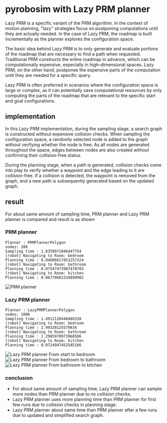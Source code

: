 # pyrobosim with Lazy PRM planner

Lazy PRM is a specific variant of the PRM algorithm. In the context of motion planning, "lazy" strategies focus on postponing computations until they are actually needed. In the case of Lazy PRM, the roadmap is built incrementally as the planner explores the configuration space.

The basic idea behind Lazy PRM is to only generate and evaluate portions of the roadmap that are necessary to find a path when requested. Traditional PRM constructs the entire roadmap in advance, which can be computationally expensive, especially in high-dimensional spaces. Lazy PRM, on the other hand, postpones the expensive parts of the computation until they are needed for a specific query.

Lazy PRM is often preferred in scenarios where the configuration space is large or complex, as it can potentially save computational resources by only computing the parts of the roadmap that are relevant to the specific start and goal configurations.

## implementation

In this Lazy PRM implementation, during the sampling stage, a search graph is constructed without expensive collision checks. When sampling the configuration space, a randomly selected node is added to the graph without verifying whether the node is free. As all nodes are generated throughout the space, edges between nodes are also created without confirming their collision-free status.

During the planning stage, when a path is generated, collision checks come into play to verify whether a waypoint and the edge leading to it are collision-free. If a collision is detected, the waypoint is removed from the graph, and a new path is subsequently generated based on the updated graph.

## result

For about same amount of sampling time, PRM planner and Lazy PRM planner is compared and result is as shown

### PRM planner

```
Planner : PRMPlannerPolygon
nodes: 200
Sampling time : 1.8359971046447754
[robot] Navigating to Room: bedroom
Planning time : 0.04686617851257324
[robot] Navigating to Room: bathroom
Planning time : 0.07547473907470703
[robot] Navigating to Room: kitchen
Planning time : 0.06770682334899902
```
![PRM planner](image_url)

### Lazy PRM planner

```
Planner : LazyPRMPlannerPolygon
nodes: 1000
Sampling time : 1.4912128448486328
[robot] Navigating to Room: bedroom
Planning time : 2.99320125579834
[robot] Navigating to Room: bathroom
Planning time : 1.2985970973968506
[robot] Navigating to Room: kitchen
Planning time : 0.0724947452545166
```

![Lazy PRM planner From start to bedroom](image_url)
![Lazy PRM planner From bedroom to bathroom](image_url)
![Lazy PRM planner From bathroom to kitchen](image_url)

### conclusion

 * For about same amount of sampling time, Lazy PRM planner can sample more nodes than PRM planner due to no collision checks.
 * Lazy PRM planner uses more planning time than PRM planner for first few runs due to collision checks in planning stage.
 * Lazy PRM planner about same time than PRM planner after a few runs due to updated and simplified search graph.
